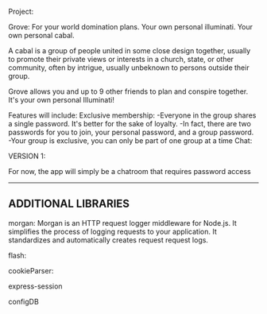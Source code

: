 Project:

Grove: For your world domination plans.
           Your own personal illuminati.
           Your own personal cabal.

A cabal is a group of people united in some close design together, 
usually to promote their private views or interests in a church, 
state, or other community, often by intrigue, usually unbeknown to 
persons outside their group.

Grove allows you and up to 9 other friends to plan and conspire
together. It's your own personal Illuminati!

Features will include:
   Exclusive membership:
          -Everyone in the group shares a single password. It's better for the sake of loyalty.
          -In fact, there are two passwords for you to join, your personal password, and a group password.
          -Your group is exclusive, you can only be part of one group at a time
   Chat:
          
VERSION 1:

For now, the app will simply be a chatroom that requires password access

--------------------------------
ADDITIONAL LIBRARIES
--------------------------------
morgan:
Morgan is an HTTP request logger middleware for Node.js. 
It simplifies the process of logging requests to your application.
It standardizes and automatically creates request request logs.

flash:

cookieParser:

express-session

configDB
